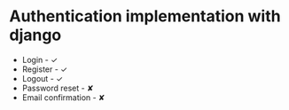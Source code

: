 # Authentication implementation with django

- Login - ✓
- Register - ✓
- Logout - ✓
- Password reset - ✘
- Email confirmation - ✘